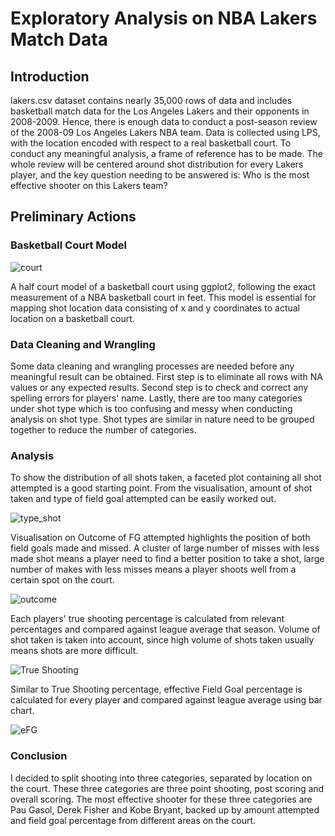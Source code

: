 # Exploratory Analysis on NBA Lakers Match Data

## Introduction
lakers.csv dataset contains nearly 35,000 rows of data and includes basketball match data for the Los Angeles Lakers and their opponents in 2008-2009. Hence, there is enough data to conduct a post-season review of the 2008-09 Los Angeles Lakers NBA team. Data is collected using LPS, with the location encoded with respect to a real basketball court. To conduct any meaningful analysis, a frame of reference has to be made. The whole review will be centered around shot distribution for every Lakers player, and the key question needing to be answered is: Who is the most effective shooter on this Lakers team?

## Preliminary Actions
### Basketball Court Model
![court](https://github.com/user-attachments/assets/a84013ef-a5e9-4379-9842-28f2d9912dd9)

A half court model of a basketball court using ggplot2, following the exact measurement of a NBA basketball court in feet. This model is essential for mapping shot location data consisting of x and y coordinates to actual location on a basketball court. 

### Data Cleaning and Wrangling
Some data cleaning and wrangling processes are needed before any meaningful result can be obtained. First step is to eliminate all rows with NA values or any expected results. Second step is to check and correct any spelling errors for players' name. Lastly, there are too many categories under shot type which is too confusing and messy when conducting analysis on shot type. Shot types are similar in nature need to be grouped together to reduce the number of categories.

### Analysis
To show the distribution of all shots taken, a faceted plot containing all shot attempted is a good starting point. From the visualisation, amount of shot taken and type of field goal attempted can be easily worked out.

![type_shot](https://github.com/user-attachments/assets/bd9f011b-2234-4729-9158-e929ebbc9853)

Visualisation on Outcome of FG attempted highlights the position of both field goals made and missed. A cluster of large number of misses with less made shot means a player need to find a better position to take a shot, large number of makes with less misses means a player shoots well from a certain spot on the court.

![outcome](https://github.com/user-attachments/assets/815764fd-af93-4038-915e-2e23568d4056)

Each players' true shooting percentage is calculated from relevant percentages and compared against league average that season. Volume of shot taken is taken into account, since high volume of shots taken usually means shots are more difficult.

![True Shooting](https://github.com/user-attachments/assets/ac4bb56e-d821-4021-8f2b-da6125faf5b8)

Similar to True Shooting percentage, effective Field Goal percentage is calculated for every player and compared against league average using bar chart.

![eFG](https://github.com/user-attachments/assets/2029e996-c00b-414b-90a6-b17efc98ba27)

### Conclusion
I decided to split shooting into three categories, separated by location on the court. These three categories are three point shooting, post scoring and overall scoring. The most effective shooter for these three categories are Pau Gasol, Derek Fisher and Kobe Bryant, backed up by amount attempted and field goal percentage from different areas on the court. 
